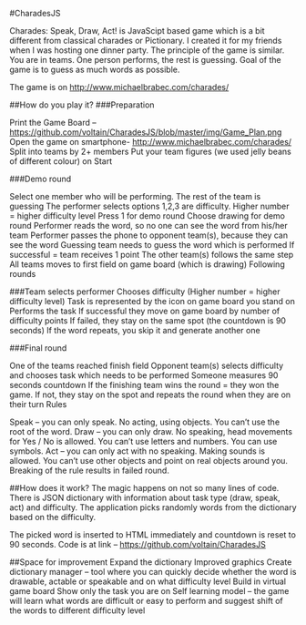 #CharadesJS


Charades: Speak, Draw, Act! is JavaScipt based game which is a bit different from classical charades or Pictionary. I created it for my friends when I was hosting one dinner party. The principle of the game is similar. You are in teams. One person performs, the rest is guessing. Goal of the game is to guess as much words as possible.

The game is on http://www.michaelbrabec.com/charades/

##How do you play it?
###Preparation

Print the Game Board – https://github.com/voltain/CharadesJS/blob/master/img/Game_Plan.png
Open the game on smartphone- http://www.michaelbrabec.com/charades/
Split into teams by 2+ members
Put your team figures (we used jelly beans of different colour) on Start

###Demo round

Select one member who will be performing. The rest of the team is guessing
The performer selects options 1,2,3 are difficulty. Higher number = higher difficulty level
Press 1 for demo round
Choose drawing for demo round
Performer reads the word, so no one can see the word from his/her team
Performer passes the phone to opponent team(s), because they can see the word
Guessing team needs to guess the word which is performed
If successful = team receives 1 point
The other team(s) follows the same step
All teams moves to first field on game board (which is drawing)
Following rounds

###Team selects performer
Chooses difficulty (Higher number = higher difficulty level)
Task is represented by the icon on game board you stand on
Performs the task
If successful they move on game board by number of difficulty points
If failed, they stay on the same spot (the countdown is 90 seconds)
If the word repeats, you skip it and generate another one

###Final round

One of the teams reached finish field
Opponent team(s) selects difficulty and chooses task which needs to be performed
Someone measures 90 seconds countdown
If the finishing team wins the round = they won the game.
If not, they stay on the spot and repeats the round when they are on their turn
Rules

Speak – you can only speak. No acting, using objects. You can’t use the root of the word.
Draw – you can only draw. No speaking, head movements for Yes / No is allowed. You can’t use letters and numbers. You can use symbols.
Act – you can only act with no speaking. Making sounds is allowed. You can’t use other objects and point on real objects around you.
Breaking of the rule results in failed round.

##How does it work?
The magic happens on not so many lines of code. There is JSON dictionary with information about task type (draw, speak, act) and difficulty. The application picks randomly words from the dictionary based on the difficulty.

The picked word is inserted to HTML immediately and countdown is reset to 90 seconds. Code is at link – https://github.com/voltain/CharadesJS

##Space for improvement
Expand the dictionary
Improved graphics
Create dictionary manager – tool where you can quickly decide whether the word is drawable, actable or speakable and on what difficulty level
Build in virtual game board
Show only the task you are on
Self learning model – the game will learn what words are difficult or easy to perform and suggest shift of the words to different difficulty level
 
